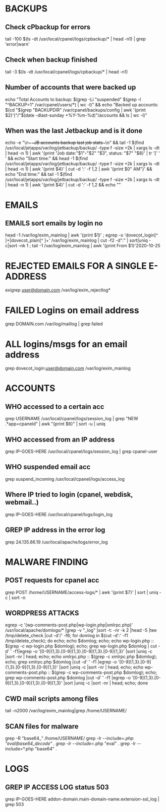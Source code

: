 # BACKUPS

## Check cPbackup for errors
tail -100 $(ls -dt /usr/local/cpanel/logs/cpbackup/* | head -n1) | grep 'error\|warn'

## Check when backup finished
tail -3 $(ls -dt /usr/local/cpanel/logs/cpbackup/* | head -n1)

## Number of accounts that were backed up
echo "Total Accounts to backup: $(grep -Li "suspended" $(grep -l "^BACKUP=1" /var/cpanel/users/*) | wc -l)" && echo "Backed up accounts: $(cd "$(grep "BACKUPDIR" /var/cpanel/backups/config | awk '{print $2}')"/"$(date -dlast-sunday +%Y-%m-%d)"/accounts && ls | wc -l)"

##  When was the last Jetbackup and is it done
echo -e "\\n~~~~JB accounts backup last job stats~~~\\n" && tail -1 $(find /usr/local/jetapps/var/log/jetbackup/backup/ -type f -size +2k | xargs ls -dt | head -n 1) | awk '{print "Job date:"$1"-"$2" "$3", status: "$7" "$8}' | tr '[' ' ' && echo "Start time:" && head -1 $(find /usr/local/jetapps/var/log/jetbackup/backup/ -type f -size +2k | xargs ls -dt | head -n 1) | awk '{print $4}' | cut -d ':' -f 1,2 | awk '{print $0" AM"}' && echo "End time:" && tail -1 $(find /usr/local/jetapps/var/log/jetbackup/backup/ -type f -size +2k | xargs ls -dt | head -n 1) | awk '{print $4}' | cut -d ':' -f 1,2 && echo ""

# EMAILS


## EMAILS sort emails by login no
head -1 /var/log/exim_mainlog | awk '{print $1}' ; egrep -o 'dovecot_login[^ ]+|dovecot_plain[^ ]+' /var/log/exim_mainlog | cut -f2 -d":" | sort|uniq -c|sort -nk 1 ; tail -1 /var/log/exim_mainlog | awk '{print From $1}'2020-10-25

# REJECTED EMAILS FOR A SINGLE E-ADDRESS
exigrep user@domain.com /var/log/exim_rejectlog*

# FAILED Logins on email address
grep DOMAIN.com /var/log/maillog | grep failed

# ALL logins/msgs for an email address
grep dovecot_login:user@domain.com /var/log/exim_mainlog
 
# ACCOUNTS
 

## WHO accessed to a certain acc
grep USERNAME /usr/local/cpanel/logs/session_log | grep "NEW .*app=cpaneld" | awk "{print $6}" | sort -u | uniq

## WHO accessed from an IP address
grep IP-GOES-HERE /usr/local/cpanel/logs/session_log | grep cpanel-user

## WHO suspended email acc
grep suspend_incoming /usr/local/cpanel/logs/access_log

## Where IP tried to login (cpanel, webdisk, webmail..)
grep IP-GOES-HERE /usr/local/cpanel/logs/login_log

## GREP IP address in the error log
grep 24.135.86.19 /usr/local/apache/logs/error_log

# MALWARE FINDING

## POST requests for cpanel acc
grep POST /home/USERNAME/access-logs/* | awk '{print $7}' | sort | uniq -c | sort -n

## WORDPRESS ATTACKS
egrep -c '(wp-comments-post.php|wp-login.php|xmlrpc.php)' /usr/local/apache/domlogs/* |grep -v "_log" |sort -t: -nr -k 2 |head -5 |tee /tmp/delete_check |cut -d'/' -f6; for domlog in $(cut -d':' -f1 /tmp/delete_check); do echo; echo $domlog; echo; echo wp-login.php :: $(grep -c wp-login.php $domlog); echo; grep wp-login.php $domlog | cut -d' ' -f1|egrep -o '[0-9]{1,3}\.[0-9]{1,3}\.[0-9]{1,3}\.[0-9]{1,3}' |sort |uniq -c |sort -nr | head; echo; echo xmlrpc.php :: $(grep -c xmlrpc.php $domlog); echo; grep xmlrpc.php $domlog |cut -d' ' -f1 |egrep -o '[0-9]{1,3}\.[0-9]{1,3}\.[0-9]{1,3}\.[0-9]{1,3}' |sort |uniq -c |sort -nr | head; echo; echo wp-comments-post.php :: $(grep -c wp-comments-post.php $domlog); echo; grep wp-comments-post.php $domlog |cut -d' ' -f1 |egrep -o '[0-9]{1,3}\.[0-9]{1,3}\.[0-9]{1,3}\.[0-9]{1,3}' |sort |uniq -c |sort -nr | head; echo; done


## CWD mail scripts among files
tail -n2000 /var/log/exim_mainlog|grep /home/USERNAME/


## SCAN files for malware

grep -R "base64_" /home/USERNAME/
grep -lr --include=*.php "eval(base64_decode" .
grep -lr --include=*.php "eval" .
grep -lr --include=*.php "base64" .

# LOGS

## GREP IP ACCESS LOG status 503
grep IP-GOES-HERE addon-domain.main-domain-name.extension-ssl_log | grep 503
